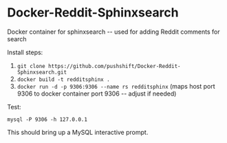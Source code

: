 # Docker-Reddit-Sphinxsearch
Docker container for sphinxsearch -- used for adding Reddit comments for search 

Install steps:

1.  ```git clone https://github.com/pushshift/Docker-Reddit-Sphinxsearch.git```
2.  ```docker build -t redditsphinx .```
3.  ```docker run -d -p 9306:9306 --name rs redditsphinx``` (maps host port 9306 to docker container port 9306 -- adjust if needed)

Test:

```mysql -P 9306 -h 127.0.0.1```

This should bring up a MySQL interactive prompt.

